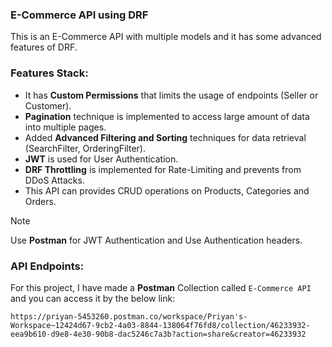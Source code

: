 ### E-Commerce API using DRF
This is an E-Commerce API with multiple models and it has some advanced features of DRF.

### **Features Stack:**
- It has **Custom Permissions** that limits the usage of endpoints (Seller or Customer).
- **Pagination** technique is implemented to access large amount of data into multiple pages.
- Added **Advanced Filtering and Sorting** techniques for data retrieval (SearchFilter, OrderingFilter).
- **JWT** is used for User Authentication.
- **DRF Throttling** is implemented for Rate-Limiting and prevents from DDoS Attacks.
- This API can provides CRUD operations on Products, Categories and Orders.

> [!NOTE]
> Use **Postman** for JWT Authentication and Use Authentication headers.

### API Endpoints:
For this project, I have made a **Postman** Collection called ```E-Commerce API``` and you can access it by the below link:

```https://priyan-5453260.postman.co/workspace/Priyan's-Workspace~12424d67-9cb2-4a03-8844-138064f76fd8/collection/46233932-eea9b610-d9e8-4e30-90b8-dac5246c7a3b?action=share&creator=46233932```
